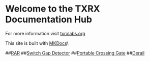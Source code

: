 # Welcome to the TXRX Documentation Hub

For more information visit [txrxlabs.org](https://www.txrxlabs.org)

This site is built with [MKDocs](http://mkdocs.org)\

##[RAR](rar_toc.md)
##[Switch Gap Detector](switchgap_toc.md)
##[Portable Crossing Gate](crossing_toc.md)
##[Derail](derail_toc.md)
